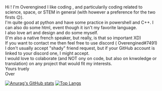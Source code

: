 Hi ! I'm Overengined
I like coding , and particularily coding related to science, space, or STEM in general (with however a preference for the two firsts 😉). <br />
I'm quite good at python and have some practice in powershell and C++. I can also do some html, event though it isn't my favorite language. <br />
I also love art and design and do some myself. <br />
(I'm also a native french speaker, but really, is that so important XD) <br />
If you want to contact me then feel free to use discord ( Overengined#7491) I don't usually accept "shady" friend request, but if your GitHub account is linked to your discord one, I might accept. <br />
I would love to colaborate (and NOT ony on code, but also on knwoledge or translation) on any project that would fit my interests. <br /> 
Yours truely <br />
Over <br />

[![Anurag's GitHub stats](https://github-readme-stats.vercel.app/api?username=Hyperengined&show_icons=true&theme=react)](https://github.com/anuraghazra/github-readme-stats)
[![Top Langs](https://github-readme-stats.vercel.app/api/top-langs/?username=Hyperengined&layout=compact)](https://github.com/anuraghazra/github-readme-stats)
<!---
Hyperengined/Hyperengined is a ✨ special ✨ repository because its `README.md` (this file) appears on your GitHub profile.
You can click the Preview link to take a look at your changes.
--->
